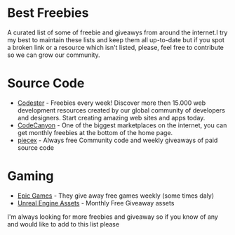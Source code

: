 # Best Freebies
A curated list of some of freebie and giveawys from around the internet.I try my best to maintain these lists and keep them all up-to-date but if you spot a broken link or a resource which isn't listed, please, feel free to contribute so we can grow our community. 

# Source Code
 - [Codester](https://www.codester.com/free/) - Freebies every week! Discover more then 15.000 web development resources created by our global community of developers and designers. Start creating amazing web sites and apps today.
 - [CodeCanyon](https://codecanyon.net/) - One of the biggest marketplaces on the internet, you can get monthly freebies at the bottom of the home page.
 - [piecex](https://www.piecex.com/eng/products/free) - Always free Community code and weekly giveaways of paid source code

  # Gaming
  - [Epic Games](https://store.epicgames.com/) - They give away free games weekly (some times daly)
  - [Unreal Engine Assets](https://www.unrealengine.com/marketplace/en-US/assets?count=20&sortBy=effectiveDate&sortDir=DESC&start=0&tag=4910) - Monthly Free Giveaway assets

I'm always looking for more freebies and giveaway so if you know of any and would like to add to this list please
